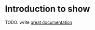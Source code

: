 # Introduction to show

TODO: write [great documentation](http://jacobian.org/writing/great-documentation/what-to-write/)
